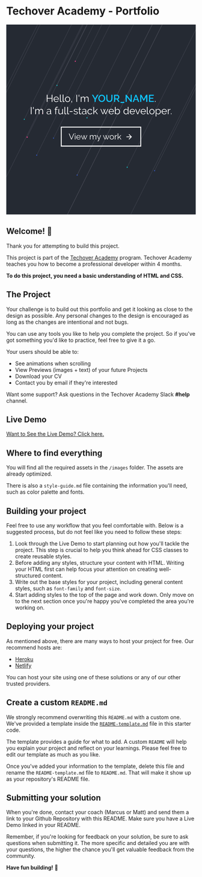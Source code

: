 # Techover Academy - Portfolio

![Build your Techover Academy Portfolio](./preview.png)

## Welcome! 👋

Thank you for attempting to build this project.

This project is part of the [Techover Academy](https://www.academy.techover.nu) program. Techover Academy teaches you how to become a professional developer within 4 months.

**To do this project, you need a basic understanding of HTML and CSS.**

## The Project

Your challenge is to build out this portfolio and get it looking as close to the design as possible. Any personal changes to the design is encouraged as long as the changes are intentional and not bugs.

You can use any tools you like to help you complete the project. So if you've got something you'd like to practice, feel free to give it a go.

Your users should be able to:

- See animations when scrolling
- View Previews (images + text) of your future Projects
- Download your CV
- Contact you by email if they're interested

Want some support? Ask questions in the Techover Academy Slack **#help** channel.

## Live Demo

[Want to See the Live Demo? Click here.](https://techover-portfolio.herokuapp.com/)

## Where to find everything

You will find all the required assets in the `/images` folder. The assets are already optimized.

There is also a `style-guide.md` file containing the information you'll need, such as color palette and fonts.

## Building your project

Feel free to use any workflow that you feel comfortable with. Below is a suggested process, but do not feel like you need to follow these steps:

1. Look through the Live Demo to start planning out how you'll tackle the project. This step is crucial to help you think ahead for CSS classes to create reusable styles.
2. Before adding any styles, structure your content with HTML. Writing your HTML first can help focus your attention on creating well-structured content.
3. Write out the base styles for your project, including general content styles, such as `font-family` and `font-size`.
4. Start adding styles to the top of the page and work down. Only move on to the next section once you're happy you've completed the area you're working on.

## Deploying your project

As mentioned above, there are many ways to host your project for free. Our recommend hosts are:

- [Heroku](https://heroku.com/)
- [Netlify](https://www.netlify.com/)

You can host your site using one of these solutions or any of our other trusted providers.

## Create a custom `README.md`

We strongly recommend overwriting this `README.md` with a custom one. We've provided a template inside the [`README-template.md`](./README-template.md) file in this starter code.

The template provides a guide for what to add. A custom `README` will help you explain your project and reflect on your learnings. Please feel free to edit our template as much as you like.

Once you've added your information to the template, delete this file and rename the `README-template.md` file to `README.md`. That will make it show up as your repository's README file.

## Submitting your solution

When you're done, contact your coach (Marcus or Matt) and send them a link to your Github Repository with this README. Make sure you have a Live Demo linked in your README.

Remember, if you're looking for feedback on your solution, be sure to ask questions when submitting it. The more specific and detailed you are with your questions, the higher the chance you'll get valuable feedback from the community.

**Have fun building!** 🚀
